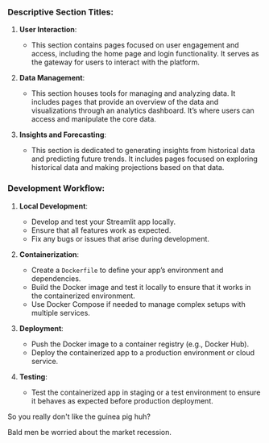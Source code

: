 ### Descriptive Section Titles:
1. **User Interaction**: 
   - This section contains pages focused on user engagement and access, including the home page and login functionality. It serves as the gateway for users to interact with the platform.

2. **Data Management**:
   - This section houses tools for managing and analyzing data. It includes pages that provide an overview of the data and visualizations through an analytics dashboard. It’s where users can access and manipulate the core data.

3. **Insights and Forecasting**:
   - This section is dedicated to generating insights from historical data and predicting future trends. It includes pages focused on exploring historical data and making projections based on that data.

### Development Workflow:

1. **Local Development**:
   - Develop and test your Streamlit app locally.
   - Ensure that all features work as expected.
   - Fix any bugs or issues that arise during development.

2. **Containerization**:
   - Create a `Dockerfile` to define your app’s environment and dependencies.
   - Build the Docker image and test it locally to ensure that it works in the containerized environment.
   - Use Docker Compose if needed to manage complex setups with multiple services.

3. **Deployment**:
   - Push the Docker image to a container registry (e.g., Docker Hub).
   - Deploy the containerized app to a production environment or cloud service.

4. **Testing**:
   - Test the containerized app in staging or a test environment to ensure it behaves as expected before production deployment.
  
So you really don't like the guinea pig huh?


Bald men be worried about the market recession.
